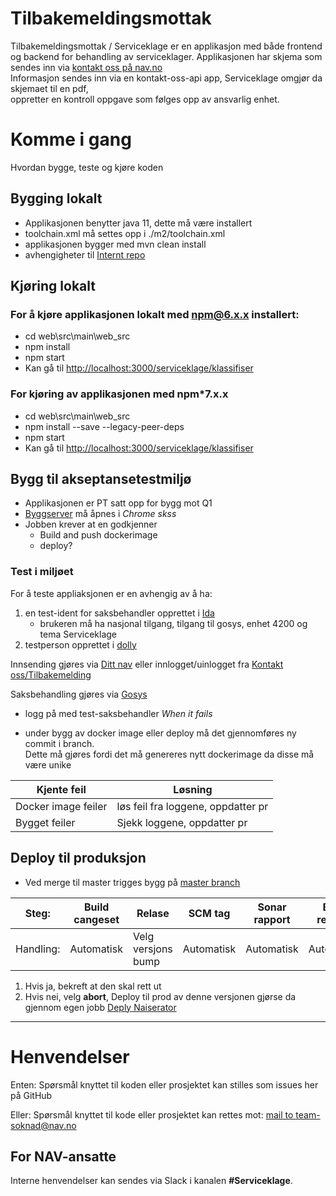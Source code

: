 Tilbakemeldingsmottak
================

Tilbakemeldingsmottak / Serviceklage er en applikasjon med både frontend og backend
for behandling av serviceklager. 
Applikasjonen har skjema som sendes inn via [kontakt oss på nav.no](https://www.nav.no/person/kontakt-oss/nb/tilbakemeldinger/serviceklage/login)  
Informasjon sendes inn via en kontakt-oss-api app, Serviceklage omgjør da skjemaet til en pdf,  
oppretter en kontroll oppgave som følges opp av ansvarlig enhet.

# Komme i gang

Hvordan bygge, teste og kjøre koden

## Bygging lokalt
* Applikasjonen benytter java 11, dette må være installert
* toolchain.xml må settes opp i ./m2/toolchain.xml
* applikasjonen bygger med mvn clean install
* avhengigheter til [Internt repo](https://repo.adeo.no)

## Kjøring lokalt
### For å kjøre applikasjonen lokalt med npm@6.x.x installert:
* cd web\src\main\web_src
* npm install
* npm start
* Kan gå til [http://localhost:3000/serviceklage/klassifiser](http://localhost:3000/serviceklage/klassifiser)
### For kjøring av applikasjonen med npm*7.x.x
* cd web\src\main\web_src
* npm install --save --legacy-peer-deps
* npm start
* Kan gå til [http://localhost:3000/serviceklage/klassifiser](http://localhost:3000/serviceklage/klassifiser)

## Bygg til akseptansetestmiljø
* Applikasjonen er PT satt opp for bygg mot Q1
* [Byggserver](https://dok-jenkins.adeo.no/job/tilbakemeldingsmottak2/) må åpnes i *Chrome skss*  
* Jobben krever at en godkjenner  
    * Build and push dockerimage
    * deploy?
### Test i miljøet
For å teste appliaksjonen er en avhengig av å ha:
1. en test-ident for saksbehandler opprettet i [Ida](https://ida.nais.adeo.no/)
   - brukeren må ha nasjonal tilgang, tilgang til gosys, enhet 4200 og tema Serviceklage
2. testperson opprettet i [dolly](https://dolly.nais.preprod.local/)

Innsending gjøres via 
    [Ditt nav](http://www.dev.nav.no/person/dittnav) eller innlogget/uinlogget fra [Kontakt oss/Tilbakemelding](https://www.dev.nav.no/person/kontakt-oss/nb/tilbakemeldinger) 

Saksbehandling gjøres via [Gosys](https://gosys-nais-q1.nais.preprod.local/gosys/)
- logg på med test-saksbehandler
*When it fails*
* under bygg av docker image eller deploy må det gjennomføres ny commit i branch.  
Dette må gjøres fordi det må genereres nytt dockerimage da disse må være unike

Kjente feil | Løsning  
----------- | -------  
Docker image feiler | løs feil fra loggene,  oppdatter pr
Bygget feiler | Sjekk loggene, oppdatter pr  



## Deploy til produksjon
* Ved merge til master trigges bygg på [master branch](https://dok-jenkins.adeo.no/job/tilbakemeldingsmottak2/job/master/)

 Steg: | Build cangeset | Relase | SCM tag | Sonar rapport | Build release | Deploy til q1 | Produksjon? 
------- |  ---------- | ---------- | ---------- | ---------- | ---------- | ---------- |---------- |
 Handling:| Automatisk | Velg versjons bump | Automatisk | Automatisk | Automatisk | Automatisk | Se under 

1. Hvis ja, bekreft at den skal rett ut
2. Hvis nei, velg **abort**, Deploy til prod av denne versjonen gjørse da gjennom egen jobb  [Deply Naiserator](https://dok-jenkins.adeo.no/view/deploy/job/deploy-naiserator/)

---

# Henvendelser

Enten:
Spørsmål knyttet til koden eller prosjektet kan stilles som issues her på GitHub

Eller:
Spørsmål knyttet til kode eller prosjektet kan rettes mot:
[mail to team-soknad@nav.no](mailto:team-innsending@nav.no)

## For NAV-ansatte

Interne henvendelser kan sendes via Slack i kanalen **#Serviceklage**.
